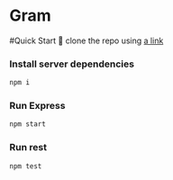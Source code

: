 # Gram
#Quick Start 🚀
clone the repo using [a link](https://github.com/bikash007-gb/Gram.git)

### Install server dependencies

```bash
npm i
```
### Run Express


```bash
npm start
```

### Run rest

```bash
npm test
```


